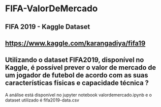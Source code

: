 # FIFA-ValorDeMercado

## FIFA 2019 - Kaggle Dataset

## https://www.kaggle.com/karangadiya/fifa19

## Utilizando o dataset FIFA2019, disponível no Kaggle, é possível prever o valor de mercado de um jogador de futebol de acordo com as suas características físicas e capacidade técnica ?

A análise está disponível no jupyter notebook valordemercado.ipynb e o dataset utilizado é fifa2019-data.csv